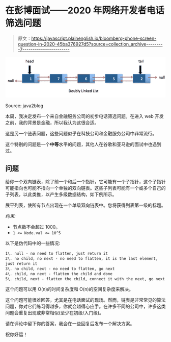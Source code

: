 # 在彭博面试——2020 年网络开发者电话筛选问题

> 原文：<https://javascript.plainenglish.io/bloomberg-phone-screen-question-in-2020-45ba376927d5?source=collection_archive---------7----------------------->

![](img/1fc004181235998c1fef7134cde188bd.png)

Source: java2blog

本周，我决定发布一个来自金融服务公司的初步电话筛选问题。在进入 web 开发之前，我的背景是金融，所以我认为这很合适。

这是另一个链表问题，这些问题似乎在科技公司和金融服务公司中非常流行。

这个特别的问题是一个**中等**水平的问题，其他人在谷歌和亚马逊的面试中也遇到过。

## 问题

给你一个双向链表，除了前一个和后一个指针，它可能有一个子指针，这个子指针可能指向也可能不指向一个单独的双向链表。这些子列表可能有一个或多个自己的子列表，以此类推，以产生多级数据结构，如下例所示。

展平列表，使所有节点出现在一个单级双向链表中。您将获得列表第一级的标题。

*约束:*

*   节点数不会超过 1000。
*   `1 <= Node.val <= 10^5`

以下是伪代码中的一些情况:

```
1\. null - no need to flatten, just return it
2\. no child, no next - no need to flatten, it is the last element, just return it
3\. no child, next - no need to flatten, go next
4\. child, no next - flatten the child and done
5\. child, next - flatten the child, connect it with the next, go next
```

这个问题可以用 O(n)的时间复杂度和 O(n)的空间复杂度来解决。

这个问题可能很难回答，尤其是在电话面试的现场。然而，链表是非常常见的算法问题，你对它们练习得越多，你就会越得心应手。在许多不同的公司中，许多这类问题会重复出现或非常相似(至少在初级/入门级)。

请在评论中留下你的答案，我会在一些回复后发布一个解决方案。

祝你好运！